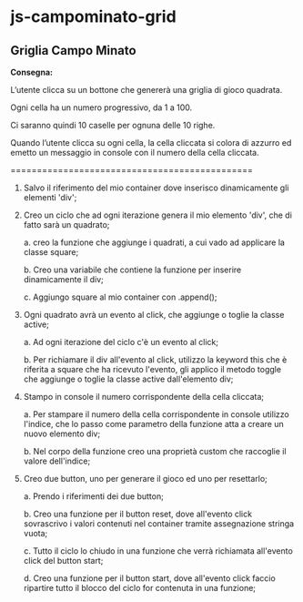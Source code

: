 # js-campominato-grid

## Griglia Campo Minato

**Consegna:**

L’utente clicca su un bottone che genererà una griglia di gioco quadrata.

Ogni cella ha un numero progressivo, da 1 a 100.

Ci saranno quindi 10 caselle per ognuna delle 10 righe.

Quando l’utente clicca su ogni cella, la cella cliccata si colora di azzurro ed emetto un messaggio in console con il numero della cella cliccata.

==============================================

1. Salvo il riferimento del mio container dove inserisco dinamicamente gli elementi 'div';

2. Creo un ciclo che ad ogni iterazione genera il mio elemento 'div', che di fatto sarà un quadrato; 

   a. creo la funzione che aggiunge i quadrati, a cui vado ad applicare la classe square;

   b. Creo una variabile che contiene la funzione per inserire dinamicamente il div;

   c. Aggiungo square al mio container con .append();
   
3. Ogni quadrato avrà un evento al click, che aggiunge o toglie la classe active;

   a. Ad ogni iterazione del ciclo c'è un evento al click;

   b. Per richiamare il div all'evento al click, utilizzo la keyword this che è riferita a square che ha ricevuto l'evento, gli applico il metodo toggle che aggiunge o toglie la classe active dall'elemento div;

4. Stampo in console il numero corrispondente della cella cliccata;

   a. Per stampare il numero della cella corrispondente in console utilizzo l'indice, che lo passo come parametro della funzione atta a creare un nuovo elemento div;

   b. Nel corpo della funzione creo una proprietà custom che raccoglie il valore dell'indice;

5. Creo due button, uno per generare il gioco ed uno per resettarlo;

   a. Prendo i riferimenti dei due button;

   b. Creo una funzione per il button reset, dove all'evento click sovrascrivo i valori contenuti nel container tramite assegnazione stringa vuota;

   c. Tutto il ciclo lo chiudo in una funzione che verrà richiamata all'evento click del button start;

   d. Creo una funzione per il button start, dove all'evento click faccio ripartire tutto il blocco del ciclo for contenuta in una funzione;